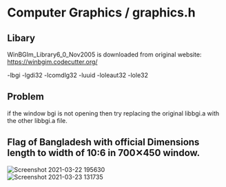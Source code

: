 # Computer Graphics / graphics.h
##  Libary
  WinBGIm_Library6_0_Nov2005 is downloaded from original website:
  https://winbgim.codecutter.org/
  
  -lbgi -lgdi32 -lcomdlg32 -luuid -loleaut32 -lole32
  
## Problem
  if the window bgi is not opening then try replacing the original libbgi.a with the other libbgi.a file.
## Flag of Bangladesh with official Dimensions length to width of 10:6 in 700✕450 window.

![Screenshot 2021-03-22 195630](https://user-images.githubusercontent.com/71658024/112108509-7c54dd80-8bda-11eb-9ee6-97ee32e4f31c.jpg)\
![Screenshot 2021-03-23 131735](https://user-images.githubusercontent.com/71658024/112108485-73640c00-8bda-11eb-8260-093414330c46.jpg)
